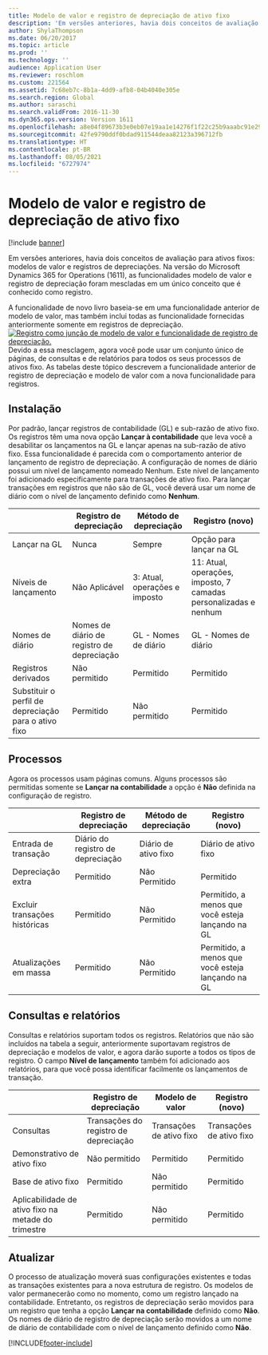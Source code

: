 ```yaml
---
title: Modelo de valor e registro de depreciação de ativo fixo
description: 'Em versões anteriores, havia dois conceitos de avaliação para ativos fixos: modelos de valor e registros de depreciações. Na versão do Microsoft Dynamics 365 for Operations (1611), as funcionalidades modelo de valor e registro de depreciação foram mescladas em um único conceito que é conhecido como registro.'
author: ShylaThompson
ms.date: 06/20/2017
ms.topic: article
ms.prod: ''
ms.technology: ''
audience: Application User
ms.reviewer: roschlom
ms.custom: 221564
ms.assetid: 7c68eb7c-8b1a-4dd9-afb8-04b4040e305e
ms.search.region: Global
ms.author: saraschi
ms.search.validFrom: 2016-11-30
ms.dyn365.ops.version: Version 1611
ms.openlocfilehash: a8e04f89673b3e0eb07e19aa1e14276f1f22c25b9aaabc91e2919892f74ed985
ms.sourcegitcommit: 42fe9790ddf0bdad911544deaa82123a396712fb
ms.translationtype: HT
ms.contentlocale: pt-BR
ms.lasthandoff: 08/05/2021
ms.locfileid: "6727974"
---
```

# <a name="fixed-asset-value-model-and-depreciation-book-merge"></a>Modelo de valor e registro de depreciação de ativo fixo

[!include [banner](../includes/banner.md)]

Em versões anteriores, havia dois conceitos de avaliação para ativos fixos: modelos de valor e registros de depreciações. Na versão do Microsoft Dynamics 365 for Operations (1611), as funcionalidades modelo de valor e registro de depreciação foram mescladas em um único conceito que é conhecido como registro.

A funcionalidade de novo livro baseia-se em uma funcionalidade anterior de modelo de valor, mas também inclui todas as funcionalidade fornecidas anteriormente somente em registros de depreciação. [![Registro como junção de modelo de valor e funcionalidade de registro de depreciação.](./media/fixed-assets.png)](./media/fixed-assets.png) Devido a essa mesclagem, agora você pode usar um conjunto único de páginas, de consultas e de relatórios para todos os seus processos de ativos fixo. As tabelas deste tópico descrevem a funcionalidade anterior de registro de depreciação e modelo de valor com a nova funcionalidade para registros.

## <a name="setup"></a>Instalação
Por padrão, lançar registros de contabilidade (GL) e sub-razão de ativo fixo. Os registros têm uma nova opção **Lançar à contabilidade** que leva você a desabilitar os lançamentos na GL e lançar apenas na sub-razão de ativo fixo. Essa funcionalidade é parecida com o comportamento anterior de lançamento de registro de depreciação. A configuração de nomes de diário possui um nível de lançamento nomeado Nenhum. Este nível de lançamento foi adicionado especificamente para transações de ativo fixo. Para lançar transações em registros que não são de GL, você deverá usar um nome de diário com o nível de lançamento definido como **Nenhum**.

| &nbsp;                                           | Registro de depreciação               | Método de depreciação                     | Registro (novo)                                              |
|--------------------------------------------------|---------------------------------|---------------------------------|---------------------------------------------------------|
| Lançar na GL                                   | Nunca                           | Sempre                          | Opção para lançar na GL                                |
| Níveis de lançamento                                   | Não Aplicável                  | 3: Atual, operações e imposto | 11: Atual, operações, imposto, 7 camadas personalizadas e nenhum |
| Nomes de diário                                    | Nomes de diário de registro de depreciação | GL - Nomes de diário              | GL - Nomes de diário                                      |
| Registros derivados                                    | Não permitido                     | Permitido                         | Permitido                                                 |
| Substituir o perfil de depreciação para o ativo fixo | Permitido                         | Não permitido                     | Permitido                                                 |

## <a name="processes"></a>Processos
Agora os processos usam páginas comuns. Alguns processos são permitidas somente se **Lançar na contabilidade** a opção é **Não** definida na configuração de registro.

| &nbsp;                                           | Registro de depreciação               | Método de depreciação                     | Registro (novo)                                              |
|--------------------------------|---------------------------|---------------------|------------------------------------------|
| Entrada de transação              | Diário do registro de depreciação | Diário de ativo fixo | Diário de ativo fixo                      |
| Depreciação extra             | Permitido                   | Não Permitido         | Permitido                                  |
| Excluir transações históricas | Permitido                   | Não Permitido         | Permitido, a menos que você esteja lançando na GL |
| Atualizações em massa                    | Permitido                   | Não Permitido         | Permitido, a menos que você esteja lançando na GL |

## <a name="inquiries-and-reports"></a>Consultas e relatórios
Consultas e relatórios suportam todos os registros. Relatórios que não são incluídos na tabela a seguir, anteriormente suportavam registros de depreciação e modelos de valor, e agora darão suporte a todos os tipos de registro. O campo **Nível de lançamento** também foi adicionado aos relatórios, para que você possa identificar facilmente os lançamentos de transação.

| &nbsp;                                           | Registro de depreciação               | Modelo de valor                     | Registro (novo)                                              |
|---------------------------------------|--------------------------------|--------------------------|--------------------------|
| Consultas                             | Transações do registro de depreciação | Transações de ativo fixo | Transações de ativo fixo |
| Demonstrativo de ativo fixo                 | Não permitido                    | Permitido                  | Permitido                  |
| Base de ativo fixo                     | Permitido                        | Não permitido              | Permitido                  |
| Aplicabilidade de ativo fixo na metade do trimestre | Permitido                        | Não permitido              | Permitido                  |

## <a name="upgrade"></a>Atualizar
O processo de atualização moverá suas configurações existentes e todas as transações existentes para a nova estrutura de registro. Os modelos de valor permanecerão como no momento, como um registro lançado na contabilidade. Entretanto, os registros de depreciação serão movidos para um registro que tenha a opção **Lançar na contabilidade** definido como **Não**. Os nomes de diário de registro de depreciação serão movidos a um nome de diário de contabilidade com o nível de lançamento definido como **Não**.





[!INCLUDE[footer-include](../../includes/footer-banner.md)]